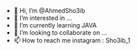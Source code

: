 - 👋 Hi, I’m @AhmedSho3ib
- 👀 I’m interested in ...
- 🌱 I’m currently learning JAVA
- 💞️ I’m looking to collaborate on ...
- 📫 How to reach me instagram : Sho3ib_1

<!---
AhmedSho3ib/AhmedSho3ib is a ✨ special ✨ repository because its `README.md` (this file) appears on your GitHub profile.
You can click the Preview link to take a look at your changes.
--->
